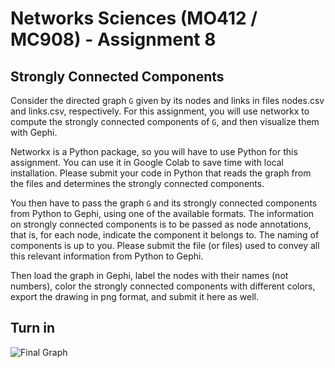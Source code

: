 # Networks Sciences (MO412 / MC908) - Assignment 8

## Strongly Connected Components

Consider the directed graph `G` given by its nodes and links in files nodes.csv and links.csv, respectively.  For this assignment, you will use networkx to compute the strongly connected components of `G`, and then visualize them with Gephi.

Networkx is a Python package, so you will have to use Python for this assignment.  You can use it in Google Colab to save time with local installation.  Please submit your code in Python that reads the graph from the files and determines the strongly connected components.

You then have to pass the graph `G` and its strongly connected components from Python to Gephi, using one of the available formats. The information on strongly connected components is to be passed as node annotations, that is, for each node, indicate the component it belongs to.  The naming of components is up to you.  Please submit the file (or files) used to convey all this relevant information from Python to Gephi.

Then load the graph in Gephi, label the nodes with their names (not numbers), color the strongly connected components with different colors, export the drawing in png format, and submit it here as well.

## Turn in

![Final Graph](graph.png)
